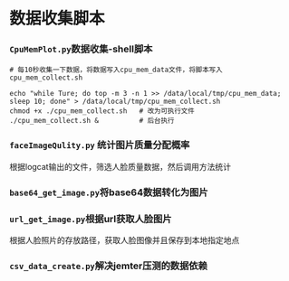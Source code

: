 # 数据收集脚本

### `CpuMemPlot.py`数据收集-shell脚本

```shell
# 每10秒收集一下数据，将数据写入cpu_mem_data文件，将脚本写入cpu_mem_collect.sh 

echo "while Ture; do top -m 3 -n 1 >> /data/local/tmp/cpu_mem_data; sleep 10; done" > /data/local/tmp/cpu_mem_collect.sh 
chmod +x ./cpu_mem_collect.sh   # 改为可执行文件
./cpu_mem_collect.sh &          # 后台执行

```

### `faceImageQulity.py` 统计图片质量分配概率

根据logcat输出的文件，筛选人脸质量数据，然后调用方法统计



### `base64_get_image.py`将base64数据转化为图片



### `url_get_image.py`根据url获取人脸图片

根据人脸照片的存放路径，获取人脸图像并且保存到本地指定地点



### `csv_data_create.py`解决jemter压测的数据依赖